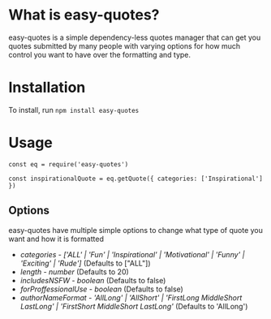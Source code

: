 # What is easy-quotes?

easy-quotes is a simple dependency-less quotes manager that can get you quotes submitted by many people with varying options for how much control you want to have over the formatting and type.

# Installation

To install, run `npm install easy-quotes`

# Usage 

```
const eq = require('easy-quotes')

const inspirationalQuote = eq.getQuote({ categories: ['Inspirational'] })
```

## Options

easy-quotes have multiple simple options to change what type of quote you want and how it is formatted

* *categories* - _['ALL' | 'Fun' | 'Inspirational' | 'Motivational' | 'Funny' | 'Exciting' | 'Rude']_ (Defaults to ["ALL"])
* *length* - _number_ (Defaults to 20)
* *includesNSFW* - _boolean_ (Defaults to false)
* *forProffessionalUse* - _boolean_ (Defaults to false)
* *authorNameFormat* - _'AllLong' | 'AllShort' | 'FirstLong MiddleShort LastLong' | 'FirstShort MiddleShort LastLong'_ (Defaults to 'AllLong')

